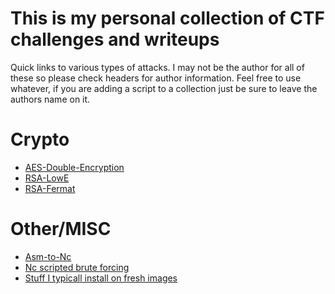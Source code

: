 # This is my personal collection of CTF challenges and writeups

Quick links to various types of attacks. I may not be the author for all of these so please check headers for author information. Feel free to use whatever, if you are adding
a script to a collection just be sure to leave the authors name on it.

# Crypto
* [AES-Double-Encryption](https://github.com/Cooperw/ctf/tree/master/2020-08-06-spiderlabsctf/malcom)
* [RSA-LowE](https://github.com/Cooperw/ctf/tree/master/2020-08-05-init/Fermat)
* [RSA-Fermat](https://github.com/Cooperw/ctf/tree/master/2020-08-05-init/LowE)
 
# Other/MISC
* [Asm-to-Nc](https://github.com/Cooperw/ctf/blob/master/2020-08-05-init/AsmToNc/return7.py)
* [Nc scripted brute forcing](https://github.com/Cooperw/ctf/blob/master/2020-08-05-init/NcBrute-CaaS/CaaS.py)
* [Stuff I typicall install on fresh images](https://github.com/Cooperw/ctf/blob/master/install.sh)
